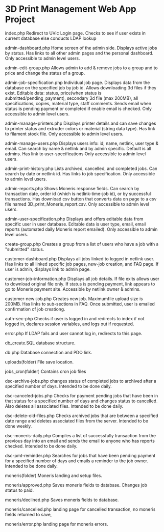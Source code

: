 # 3D Print Management Web App Project

index.php
Redirect to UVic Login page. Checks to see if user exists in current database else conducts LDAP lookup

admin-dashboard.php
Home screen of the admin side. Displays active jobs by status. Has links to all other admin pages and the personal dashboard.  Only accessible to admin level users.

admin-edit-group.php
Allows admin to add & remove jobs to a group and to price and change the status of a group.

admin-job-specification.php
Individual job page. Displays data from the database on the specified job by job id. Allows downloading 3d files if they exist. Editable data: status, price(when status is submitted/pending_payment), secondary 3d file (max 200MB), all specifications, copies, material type, staff comments. Sends email when status is pending payment or completed if enable email is checked. Only accessible to admin level users.

admin-manage-printers.php
Displays printer details and can save changes to printer status and extruder colors or material (string data type). Has link to filament stock file. Only accessible to admin level users.

admin-manage-users.php
Displays users info: id, name, netlink, user type & email. Can search by name & netlink and by admin specific. Default is all admins. Has link to user-specifications Only accessible to admin level users.

admin-print-history.php
Lists archived, cancelled, and completed jobs. Can search by date or netlink id. Has links to job specification. Only accessible to admin level users.

admin-reports.php
Shows Moneris response fields. Can search by transaction date, order id  (which is netlink-time-job id), or by successful transactions. Has download csv button that converts data on page to a csv file named 3D_print_Moneris_report.csv. Only accessible to admin level users.

admin-user-specification.php
Displays and offers editable data from specific user in user database. Editable data is user type, email, email reports (automated daily Moneris report emailed). Only accessible to admin level users.

create-group.php
Creates a group from a list of users who have a job with a "submitted" status.

customer-dashboard.php
Displays all jobs linked to logged in netlink user. Has links to all linked specific job pages, new-job creation, and FAQ page. If user is admin, displays link to admin page.

customer-job-information.php
Displays all job details. If file exits allows user to download original file only. If status is pending payment, link appears to go to Moneris payment site. Accessible by netlink owner & admins.

customer-new-job.php
Creates new job. Maximumfile upload size is 200MB. Has links to sub-sections in FAQ. Once submitted, user is emailed confirmation of job creationg.

auth-sec-php
Checks if user is logged in and redirects to index if not logged in, declares session variables, and logs out if requested.

error.php
If LDAP fails and user cannot log in, redirects to this page.

db_create.SQL
database structure.

db.php
Database connection and PDO link.

uploads(folder)
File save location.

jobs_cron(folder)
Contains cron job files

  dsc-archive-jobs.php
  changes status of completed jobs to archived after a specified number of days. Intended to be done daily.

  dsc-canceled-jobs.php
  Checks for payment pending jobs that have been in that status for a specified number of days and changes status to cancelled. Also deletes all associated files. Intended to be done daily.

  dsc-delete-old-files.php
  Checks archived jobs that are between a specified date range and deletes associated files from the server.  Intended to be done weekly.

  dsc-moneris-daily.php
  Compiles a list of successfully transaction from the previous day into an email and sends the email to anyone who has reports checked. Intended to be done daily.

  dsc-pmt-reminder.php
  Searches for jobs that have been pending payment for a specified number of days and emails a reminder to the job owner. Intended to be done daily.

moneris(folder)
Moneris landing and setup files.

  moneris/approved.php
  Saves moneris fields to database. Changes job status to paid.

  moneris/declined.php
  Saves moneris fields to database.

  moneris/cancelled.php
  landing page for cancelled transaction, no moneris fields   returned to save,

  moneris/error.php
  landing page for moneris errors.
